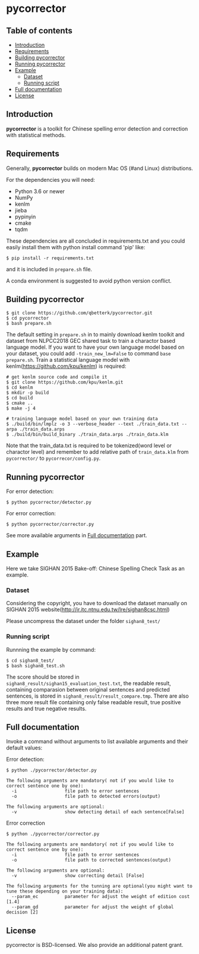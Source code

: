 # pycorrector

## Table of contents

* [Introduction](#introduction)
* [Requirements](#requirements)
* [Building pycorrector](#building-pycorrector)
* [Running pycorrector](#running-pycorrector)
* [Example](#examples)
   * [Dataset](#dataset)
   * [Running script](#running-scripts)
* [Full documentation](#full-documentation)
* [License](#license)

## Introduction

**pycorrector** is a toolkit for Chinese spelling error detection and correction with statistical methods.


## Requirements

Generally, **pycorrector** builds on modern Mac OS (#and Linux) distributions.

For the dependencies you will need:

* Python 3.6 or newer
* NumPy
* kenlm
* jieba
* pypinyin
* cmake
* tqdm

These dependencies are all concluded in requirements.txt and you could easily install them with python install command 'pip' like:

```
$ pip install -r requirements.txt
```
and it is included in `prepare.sh` file.

A conda environment is suggested to avoid python version conflict.


## Building pycorrector

```
$ git clone https://github.com/qbetterk/pycorrector.git
$ cd pycorrector
$ bash prepare.sh
```

The default setting in `prepare.sh` in to mainly download kenlm toolkit and dataset from NLPCC2018 GEC shared task to train a charactor based language model.
If you want to have your own language model based on your dataset, you could add `-train_new_lm=False` to command `base prepare.sh`. 
Train a statistical language model with kenlm(https://github.com/kpu/kenlm) is required:
```
# get kenlm source code and compile it 
$ git clone https://github.com/kpu/kenlm.git
$ cd kenlm
$ mkdir -p build
$ cd build
$ cmake ..
$ make -j 4

# training language model based on your own training data
$ ./build/bin/lmplz -o 3 --verbose_header --text ./train_data.txt --arpa ./train_data.arps
$ ./build/bin/build_binary ./train_data.arps ./train_data.klm
```

Note that the train_data.txt is required to be tokenized(word level or charactor level) and remember to add relative path of `train_data.klm` from `pycorrector/` to `pycorrecor/config.py`.



## Running pycorrector

For error detection:
```
$ python pycorrector/detector.py
```

For error correction:
```
$ python pycorrector/corrector.py
```

See more available arguments in [Full documentation](#full-documentation) part.


## Example

Here we take SIGHAN 2015 Bake-off: Chinese Spelling Check Task as an example.


### Dataset

Considering the copyright, you have to download the dataset manually on SIGHAN 2015 website(http://ir.itc.ntnu.edu.tw/lre/sighan8csc.html)

Please uncompress the dataset under the folder `sighan8_test/`


### Running script

Runnning the example by command:

```
$ cd sighan8_test/
$ bash sighan8_test.sh
```

The score should be stored in `sighan8_result/sighan15_evaluation_test.txt`, the readable result, containing comparasion between original sentences and predicted sentences, is stored in `sighan8_result/result_compare.tmp`. There are also three more result file containing only false readable result, true positive results and true negative results.


## Full documentation

Invoke a command without arguments to list available arguments and their default values:

Error detection:
```
$ python ./pycorrector/detector.py

The following arguments are mandatory( not if you would like to correct sentence one by one):
  -i                  file path to error sentences
  -o                  file path to detected errors(output)

The following arguments are optional:
  -v                  show detecting detail of each sentence[False]
```

Error correction
```
$ python ./pycorrector/corrector.py

The following arguments are mandatory( not if you would like to correct sentence one by one):
  -i                  file path to error sentences
  -o                  file path to corrected sentences(output)

The following arguments are optional:
  -v                  show correcting detail [False]

The following arguments for the tunning are optional(you might want to tune these depending on your training data):
  --param_ec          parameter for adjust the weight of edition cost [1.4]
  --param_gd          parameter for adjust the weight of global decision [2]

```

## License

pycorrector is BSD-licensed. We also provide an additional patent grant.